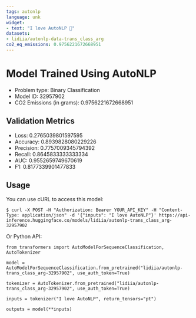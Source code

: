 ```yaml
---
tags: autonlp
language: unk
widget:
- text: "I love AutoNLP 🤗"
datasets:
- lidiia/autonlp-data-trans_class_arg
co2_eq_emissions: 0.9756221672668951
---
```


# Model Trained Using AutoNLP

- Problem type: Binary Classification
- Model ID: 32957902
- CO2 Emissions (in grams): 0.9756221672668951

## Validation Metrics

- Loss: 0.2765039801597595
- Accuracy: 0.8939828080229226
- Precision: 0.7757009345794392
- Recall: 0.8645833333333334
- AUC: 0.9552659749670619
- F1: 0.8177339901477833

## Usage

You can use cURL to access this model:

```
$ curl -X POST -H "Authorization: Bearer YOUR_API_KEY" -H "Content-Type: application/json" -d '{"inputs": "I love AutoNLP"}' https://api-inference.huggingface.co/models/lidiia/autonlp-trans_class_arg-32957902
```

Or Python API:

```
from transformers import AutoModelForSequenceClassification, AutoTokenizer

model = AutoModelForSequenceClassification.from_pretrained("lidiia/autonlp-trans_class_arg-32957902", use_auth_token=True)

tokenizer = AutoTokenizer.from_pretrained("lidiia/autonlp-trans_class_arg-32957902", use_auth_token=True)

inputs = tokenizer("I love AutoNLP", return_tensors="pt")

outputs = model(**inputs)
```